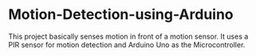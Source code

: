 # Motion-Detection-using-Arduino
This project basically senses motion in front of a motion sensor. It uses a PIR sensor for motion detection and Arduino Uno as the Microcontroller.
